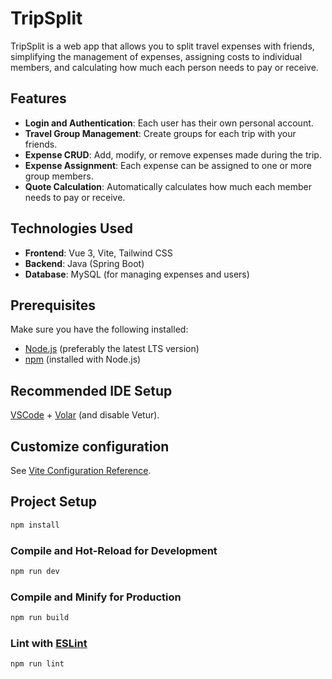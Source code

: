# TripSplit

TripSplit is a web app that allows you to split travel expenses with friends, simplifying the management of expenses, assigning costs to individual members, and calculating how much each person needs to pay or receive.

## Features

- **Login and Authentication**: Each user has their own personal account.
- **Travel Group Management**: Create groups for each trip with your friends.
- **Expense CRUD**: Add, modify, or remove expenses made during the trip.
- **Expense Assignment**: Each expense can be assigned to one or more group members.
- **Quote Calculation**: Automatically calculates how much each member needs to pay or receive.

## Technologies Used

- **Frontend**: Vue 3, Vite, Tailwind CSS
- **Backend**: Java (Spring Boot)
- **Database**: MySQL (for managing expenses and users)

## Prerequisites

Make sure you have the following installed:

- [Node.js](https://nodejs.org/) (preferably the latest LTS version)
- [npm](https://www.npmjs.com/) (installed with Node.js)

## Recommended IDE Setup

[VSCode](https://code.visualstudio.com/) + [Volar](https://marketplace.visualstudio.com/items?itemName=Vue.volar) (and disable Vetur).

## Customize configuration

See [Vite Configuration Reference](https://vite.dev/config/).

## Project Setup

```sh
npm install
```

### Compile and Hot-Reload for Development

```sh
npm run dev
```

### Compile and Minify for Production

```sh
npm run build
```

### Lint with [ESLint](https://eslint.org/)

```sh
npm run lint
```
